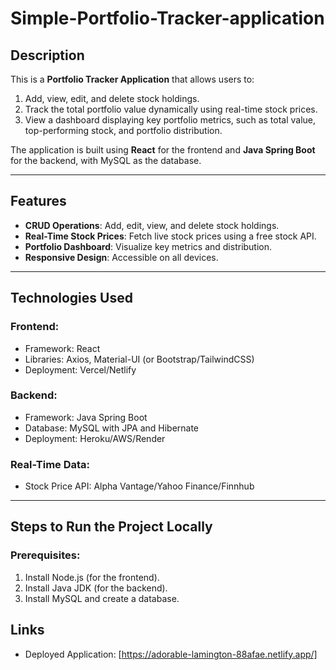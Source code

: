 # Simple-Portfolio-Tracker-application

## Description
This is a **Portfolio Tracker Application** that allows users to:
1. Add, view, edit, and delete stock holdings.
2. Track the total portfolio value dynamically using real-time stock prices.
3. View a dashboard displaying key portfolio metrics, such as total value, top-performing stock, and portfolio distribution.

The application is built using **React** for the frontend and **Java Spring Boot** for the backend, with MySQL as the database.

---

## Features
- **CRUD Operations**: Add, edit, view, and delete stock holdings.
- **Real-Time Stock Prices**: Fetch live stock prices using a free stock API.
- **Portfolio Dashboard**: Visualize key metrics and distribution.
- **Responsive Design**: Accessible on all devices.

---

## Technologies Used
### Frontend:
- Framework: React
- Libraries: Axios, Material-UI (or Bootstrap/TailwindCSS)
- Deployment: Vercel/Netlify

### Backend:
- Framework: Java Spring Boot
- Database: MySQL with JPA and Hibernate
- Deployment: Heroku/AWS/Render

### Real-Time Data:
- Stock Price API: Alpha Vantage/Yahoo Finance/Finnhub

---

## Steps to Run the Project Locally

### Prerequisites:
1. Install Node.js (for the frontend).
2. Install Java JDK (for the backend).
3. Install MySQL and create a database.

## Links
- Deployed Application: [https://adorable-lamington-88afae.netlify.app/]
